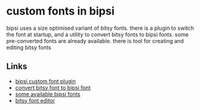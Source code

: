 # custom fonts in bipsi

bipsi uses a size optimised variant of bitsy fonts. there is a plugin to switch the font at startup, and a utility to convert bitsy fonts to bipsi fonts. some pre-converted fonts are already available. there is tool for creating and editing bitsy fonts

## Links

* [bipsi custom font plugin](https://github.com/Ragzouken/bipsi/blob/main/src/scripts/plugins/custom-font.js)
* [convert bitsy font to bipsi font](https://kool.tools/bipsi/tools/bipsi-font)
* [some available bipsi fonts](https://github.com/Ragzouken/bipsi/tree/main/src/fonts)
* [bitsy font editor](https://seansleblanc.itch.io/fontsy)
